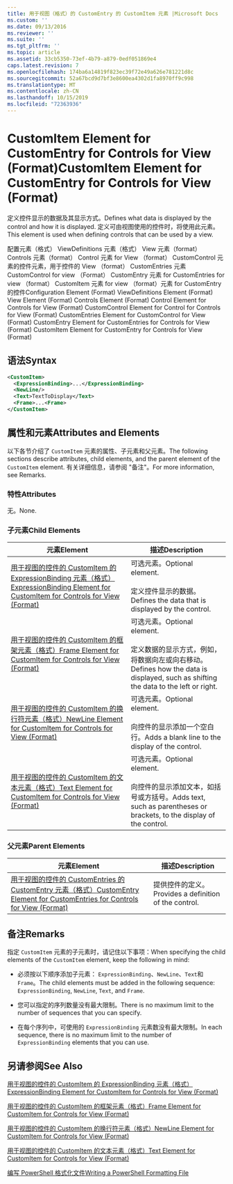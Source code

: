 ```yaml
---
title: 用于视图（格式）的 CustomEntry 的 CustomItem 元素 |Microsoft Docs
ms.custom: ''
ms.date: 09/13/2016
ms.reviewer: ''
ms.suite: ''
ms.tgt_pltfrm: ''
ms.topic: article
ms.assetid: 33cb5350-73ef-4b79-a879-0edf051869e4
caps.latest.revision: 7
ms.openlocfilehash: 174ba6a14819f823ec39f72e49a626e781221d8c
ms.sourcegitcommit: 52a67bcd9d7bf3e8600ea4302d1fa8970ff9c998
ms.translationtype: MT
ms.contentlocale: zh-CN
ms.lasthandoff: 10/15/2019
ms.locfileid: "72363936"
---
```

# <a name="customitem-element-for-customentry-for-controls-for-view-format"></a><span data-ttu-id="ff868-102">CustomItem Element for CustomEntry for Controls for View (Format)</span><span class="sxs-lookup"><span data-stu-id="ff868-102">CustomItem Element for CustomEntry for Controls for View (Format)</span></span>

<span data-ttu-id="ff868-103">定义控件显示的数据及其显示方式。</span><span class="sxs-lookup"><span data-stu-id="ff868-103">Defines what data is displayed by the control and how it is displayed.</span></span> <span data-ttu-id="ff868-104">定义可由视图使用的控件时，将使用此元素。</span><span class="sxs-lookup"><span data-stu-id="ff868-104">This element is used when defining controls that can be used by a view.</span></span>

<span data-ttu-id="ff868-105">配置元素（格式） ViewDefinitions 元素（格式） View 元素（format） Controls 元素（format） Control 元素 for View （format） CustomControl 元素的控件元素，用于控件的 View （format） CustomEntries 元素CustomControl for view （Format） CustomEntry 元素 for CustomEntries for view （format） CustomItem 元素 for view （format）元素 for CustomEntry 的控件</span><span class="sxs-lookup"><span data-stu-id="ff868-105">Configuration Element (Format) ViewDefinitions Element (Format) View Element (Format) Controls Element (Format) Control Element for Controls for View (Format) CustomControl Element for Control for Controls for View (Format) CustomEntries Element for CustomControl for View (Format) CustomEntry Element for CustomEntries for Controls for View (Format) CustomItem Element for CustomEntry for Controls for View (Format)</span></span>

## <a name="syntax"></a><span data-ttu-id="ff868-106">语法</span><span class="sxs-lookup"><span data-stu-id="ff868-106">Syntax</span></span>

```xml
<CustomItem>
  <ExpressionBinding>...</ExpressionBinding>
  <NewLine/>
  <Text>TextToDisplay</Text>
  <Frame>...<Frame>
</CustomItem>
```

## <a name="attributes-and-elements"></a><span data-ttu-id="ff868-107">属性和元素</span><span class="sxs-lookup"><span data-stu-id="ff868-107">Attributes and Elements</span></span>

<span data-ttu-id="ff868-108">以下各节介绍了 `CustomItem` 元素的属性、子元素和父元素。</span><span class="sxs-lookup"><span data-stu-id="ff868-108">The following sections describe attributes, child elements, and the parent element of the `CustomItem` element.</span></span> <span data-ttu-id="ff868-109">有关详细信息，请参阅 "备注"。</span><span class="sxs-lookup"><span data-stu-id="ff868-109">For more information, see Remarks.</span></span>

### <a name="attributes"></a><span data-ttu-id="ff868-110">特性</span><span class="sxs-lookup"><span data-stu-id="ff868-110">Attributes</span></span>

<span data-ttu-id="ff868-111">无。</span><span class="sxs-lookup"><span data-stu-id="ff868-111">None.</span></span>

### <a name="child-elements"></a><span data-ttu-id="ff868-112">子元素</span><span class="sxs-lookup"><span data-stu-id="ff868-112">Child Elements</span></span>

|<span data-ttu-id="ff868-113">元素</span><span class="sxs-lookup"><span data-stu-id="ff868-113">Element</span></span>|<span data-ttu-id="ff868-114">描述</span><span class="sxs-lookup"><span data-stu-id="ff868-114">Description</span></span>|
|-------------|-----------------|
|[<span data-ttu-id="ff868-115">用于视图的控件的 CustomItem 的 ExpressionBinding 元素（格式）</span><span class="sxs-lookup"><span data-stu-id="ff868-115">ExpressionBinding Element for CustomItem for Controls for View (Format)</span></span>](./expressionbinding-element-for-customitem-for-controls-for-view-format.md)|<span data-ttu-id="ff868-116">可选元素。</span><span class="sxs-lookup"><span data-stu-id="ff868-116">Optional element.</span></span><br /><br /> <span data-ttu-id="ff868-117">定义控件显示的数据。</span><span class="sxs-lookup"><span data-stu-id="ff868-117">Defines the data that is displayed by the control.</span></span>|
|[<span data-ttu-id="ff868-118">用于视图的控件的 CustomItem 的框架元素（格式）</span><span class="sxs-lookup"><span data-stu-id="ff868-118">Frame Element for CustomItem for Controls for View (Format)</span></span>](./frame-element-for-customitem-for-controls-for-view-format.md)|<span data-ttu-id="ff868-119">可选元素。</span><span class="sxs-lookup"><span data-stu-id="ff868-119">Optional element.</span></span><br /><br /> <span data-ttu-id="ff868-120">定义数据的显示方式，例如，将数据向左或向右移动。</span><span class="sxs-lookup"><span data-stu-id="ff868-120">Defines how the data is displayed, such as shifting the data to the left or right.</span></span>|
|[<span data-ttu-id="ff868-121">用于视图的控件的 CustomItem 的换行符元素（格式）</span><span class="sxs-lookup"><span data-stu-id="ff868-121">NewLine Element for CustomItem for Controls for View (Format)</span></span>](./newline-element-for-customitem-for-controls-for-view-format.md)|<span data-ttu-id="ff868-122">可选元素。</span><span class="sxs-lookup"><span data-stu-id="ff868-122">Optional element.</span></span><br /><br /> <span data-ttu-id="ff868-123">向控件的显示添加一个空白行。</span><span class="sxs-lookup"><span data-stu-id="ff868-123">Adds a blank line to the display of the control.</span></span>|
|[<span data-ttu-id="ff868-124">用于视图的控件的 CustomItem 的文本元素（格式）</span><span class="sxs-lookup"><span data-stu-id="ff868-124">Text Element for CustomItem for Controls for View (Format)</span></span>](./text-element-for-customitem-for-controls-for-view-format.md)|<span data-ttu-id="ff868-125">可选元素。</span><span class="sxs-lookup"><span data-stu-id="ff868-125">Optional element.</span></span><br /><br /> <span data-ttu-id="ff868-126">向控件的显示添加文本，如括号或方括号。</span><span class="sxs-lookup"><span data-stu-id="ff868-126">Adds text, such as parentheses or brackets, to the display of the control.</span></span>|

### <a name="parent-elements"></a><span data-ttu-id="ff868-127">父元素</span><span class="sxs-lookup"><span data-stu-id="ff868-127">Parent Elements</span></span>

|<span data-ttu-id="ff868-128">元素</span><span class="sxs-lookup"><span data-stu-id="ff868-128">Element</span></span>|<span data-ttu-id="ff868-129">描述</span><span class="sxs-lookup"><span data-stu-id="ff868-129">Description</span></span>|
|-------------|-----------------|
|[<span data-ttu-id="ff868-130">用于视图的控件的 CustomEntries 的 CustomEntry 元素（格式）</span><span class="sxs-lookup"><span data-stu-id="ff868-130">CustomEntry Element for CustomEntries for Controls for View (Format)</span></span>](./customentry-element-for-customentries-for-controls-for-view-format.md)|<span data-ttu-id="ff868-131">提供控件的定义。</span><span class="sxs-lookup"><span data-stu-id="ff868-131">Provides a definition of the control.</span></span>|

## <a name="remarks"></a><span data-ttu-id="ff868-132">备注</span><span class="sxs-lookup"><span data-stu-id="ff868-132">Remarks</span></span>

<span data-ttu-id="ff868-133">指定 `CustomItem` 元素的子元素时，请记住以下事项：</span><span class="sxs-lookup"><span data-stu-id="ff868-133">When specifying the child elements of the `CustomItem` element, keep the following in mind:</span></span>

- <span data-ttu-id="ff868-134">必须按以下顺序添加子元素： `ExpressionBinding`、`NewLine`、`Text`和 `Frame`。</span><span class="sxs-lookup"><span data-stu-id="ff868-134">The child elements must be added in the following sequence: `ExpressionBinding`, `NewLine`, `Text`, and `Frame`.</span></span>

- <span data-ttu-id="ff868-135">您可以指定的序列数量没有最大限制。</span><span class="sxs-lookup"><span data-stu-id="ff868-135">There is no maximum limit to the number of sequences that you can specify.</span></span>

- <span data-ttu-id="ff868-136">在每个序列中，可使用的 `ExpressionBinding` 元素数没有最大限制。</span><span class="sxs-lookup"><span data-stu-id="ff868-136">In each sequence, there is no maximum limit to the number of `ExpressionBinding` elements that you can use.</span></span>

## <a name="see-also"></a><span data-ttu-id="ff868-137">另请参阅</span><span class="sxs-lookup"><span data-stu-id="ff868-137">See Also</span></span>

[<span data-ttu-id="ff868-138">用于视图的控件的 CustomItem 的 ExpressionBinding 元素（格式）</span><span class="sxs-lookup"><span data-stu-id="ff868-138">ExpressionBinding Element for CustomItem for Controls for View (Format)</span></span>](./expressionbinding-element-for-customitem-for-controls-for-view-format.md)

[<span data-ttu-id="ff868-139">用于视图的控件的 CustomItem 的框架元素（格式）</span><span class="sxs-lookup"><span data-stu-id="ff868-139">Frame Element for CustomItem for Controls for View (Format)</span></span>](./frame-element-for-customitem-for-controls-for-view-format.md)

[<span data-ttu-id="ff868-140">用于视图的控件的 CustomItem 的换行符元素（格式）</span><span class="sxs-lookup"><span data-stu-id="ff868-140">NewLine Element for CustomItem for Controls for View (Format)</span></span>](./newline-element-for-customitem-for-controls-for-view-format.md)

[<span data-ttu-id="ff868-141">用于视图的控件的 CustomItem 的文本元素（格式）</span><span class="sxs-lookup"><span data-stu-id="ff868-141">Text Element for CustomItem for Controls for View (Format)</span></span>](./text-element-for-customitem-for-controls-for-view-format.md)

[<span data-ttu-id="ff868-142">编写 PowerShell 格式化文件</span><span class="sxs-lookup"><span data-stu-id="ff868-142">Writing a PowerShell Formatting File</span></span>](./writing-a-powershell-formatting-file.md)

